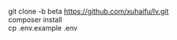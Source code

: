 git clone -b beta https://github.com/xuhaifu/lv.git <br>
composer install<br>
cp .env.example .env<br>
